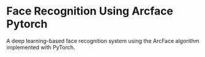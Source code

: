 # Face Recognition Using Arcface Pytorch
 A deep learning-based face recognition system using the ArcFace algorithm implemented with PyTorch.
